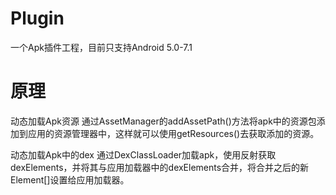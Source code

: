 # Plugin
一个Apk插件工程，目前只支持Android 5.0-7.1

# 原理

动态加载Apk资源
通过AssetManager的addAssetPath()方法将apk中的资源包添加到应用的资源管理器中，这样就可以使用getResources()去获取添加的资源。

动态加载Apk中的dex
通过DexClassLoader加载apk，使用反射获取dexElements，并将其与应用加载器中的dexElements合并，将合并之后的新Element[]设置给应用加载器。
